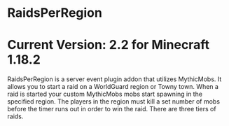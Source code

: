 # RaidsPerRegion
# Current Version: 2.2 for Minecraft 1.18.2
RaidsPerRegion is a server event plugin addon that utilizes MythicMobs. It allows you to start a raid on a WorldGuard region or Towny town. When a raid is started your custom MythicMobs mobs start spawning in the specified region. The players in the region must kill a set number of mobs before the timer runs out in order to win the raid. There are three tiers of raids.
